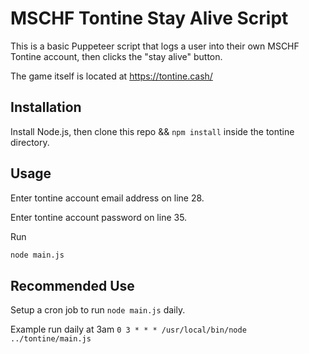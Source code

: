 # MSCHF Tontine Stay Alive Script

This is a basic Puppeteer script that logs a user into their own MSCHF Tontine account, then clicks the "stay alive" button.

The game itself is located at https://tontine.cash/

## Installation

Install Node.js, then clone this repo && `npm install` inside the tontine directory.

## Usage

Enter tontine account email address on line 28.

Enter tontine account password on line 35.

Run
```bash
node main.js
```

## Recommended Use

Setup a cron job to run `node main.js` daily.

Example run daily at 3am 
`0 3 * * * /usr/local/bin/node ../tontine/main.js`

